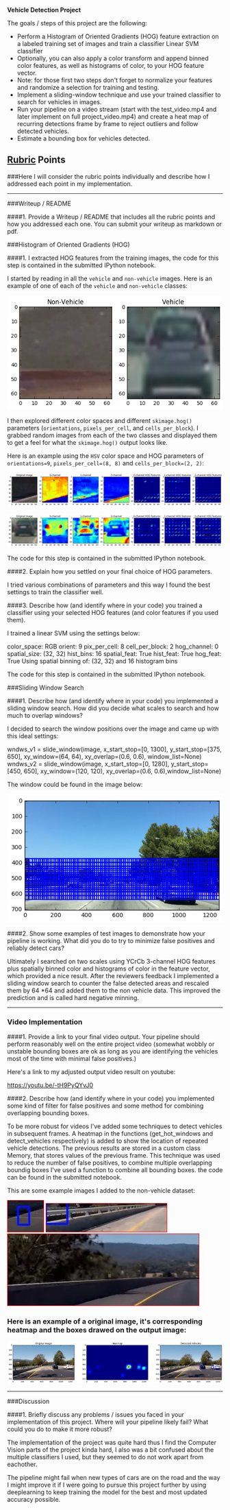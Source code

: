 **Vehicle Detection Project**

The goals / steps of this project are the following:

* Perform a Histogram of Oriented Gradients (HOG) feature extraction on a labeled training set of images and train a classifier Linear SVM classifier
* Optionally, you can also apply a color transform and append binned color features, as well as histograms of color, to your HOG feature vector. 
* Note: for those first two steps don't forget to normalize your features and randomize a selection for training and testing.
* Implement a sliding-window technique and use your trained classifier to search for vehicles in images.
* Run your pipeline on a video stream (start with the test_video.mp4 and later implement on full project_video.mp4) and create a heat map of recurring detections frame by frame to reject outliers and follow detected vehicles.
* Estimate a bounding box for vehicles detected.

## [Rubric](https://review.udacity.com/#!/rubrics/513/view) Points
###Here I will consider the rubric points individually and describe how I addressed each point in my implementation.  

---
###Writeup / README

####1. Provide a Writeup / README that includes all the rubric points and how you addressed each one.  You can submit your writeup as markdown or pdf.

###Histogram of Oriented Gradients (HOG)

####1. I extracted HOG features from the training images, the code for this step is contained in the submitted IPython notebook.  

I started by reading in all the `vehicle` and `non-vehicle` images.  Here is an example of one of each of the `vehicle` and `non-vehicle` classes:

![alt tag](https://github.com/Martijnde/SDC-Project5-CarND-Vehicle-Detection/blob/master/car_and_noncar.png?raw=true)

I then explored different color spaces and different `skimage.hog()` parameters (`orientations`, `pixels_per_cell`, and `cells_per_block`). I grabbed random images from each of the two classes and displayed them to get a feel for what the `skimage.hog()` output looks like.

Here is an example using the `HSV` color space and HOG parameters of `orientations=9`, `pixels_per_cell=(8, 8)` and `cells_per_block=(2, 2)`:

![alt tag](https://github.com/Martijnde/SDC-Project5-CarND-Vehicle-Detection/blob/master/hog1.png?raw=true)

![alt tag](https://github.com/Martijnde/SDC-Project5-CarND-Vehicle-Detection/blob/master/hog2.png?raw=true)

The code for this step is contained in the submitted IPython notebook.

####2. Explain how you settled on your final choice of HOG parameters.

I tried various combinations of parameters and this way I found the best settings to train the classifier well. 

####3. Describe how (and identify where in your code) you trained a classifier using your selected HOG features (and color features if you used them).

I trained a linear SVM using the settings below:

color_space:  RGB
orient:  9
pix_per_cell:  8
cell_per_block:  2
hog_channel:  0
spatial_size:  (32, 32)
hist_bins:  16
spatial_feat:  True
hist_feat:  True
hog_feat:  True
Using spatial binning of: (32, 32) and 16 histogram bins

The code for this step is contained in the submitted IPython notebook.

###Sliding Window Search

####1. Describe how (and identify where in your code) you implemented a sliding window search.  How did you decide what scales to search and how much to overlap windows?

I decided to search the window positions over the image and came up with this ideal settings:

wndws_v1 = slide_window(image, x_start_stop=[0, 1300], y_start_stop=[375, 650],
                             xy_window=(64, 64), xy_overlap=(0.6, 0.6), window_list=None)
wndws_v2 = slide_window(image, x_start_stop=[0, 1280], y_start_stop=[450, 650],
                             xy_window=(120, 120), xy_overlap=(0.6, 0.6),window_list=None)

The window could be found in the image below:

![alt tag](https://github.com/Martijnde/SDC-Project5-CarND-Vehicle-Detection/blob/master/slide_window.png?raw=true)

####2. Show some examples of test images to demonstrate how your pipeline is working.  What did you do to try to minimize false positives and reliably detect cars?

Ultimately I searched on two scales using YCrCb 3-channel HOG features plus spatially binned color and histograms of color in the feature vector, which provided a nice result. After the reviewers feedback I implemented a sliding window search to counter the false detected areas and rescaled them by 64 *64 and added them to the non vehicle data. This improved the prediction and is called hard negative minning.

---

### Video Implementation

####1. Provide a link to your final video output.  Your pipeline should perform reasonably well on the entire project video (somewhat wobbly or unstable bounding boxes are ok as long as you are identifying the vehicles most of the time with minimal false positives.)

Here's a link to my adjusted output video result on youtube: 

https://youtu.be/-tH9PyQYvJ0


####2. Describe how (and identify where in your code) you implemented some kind of filter for false positives and some method for combining overlapping bounding boxes.

To be more robust for videos I've added some techniques to detect vehicles in subsequent frames. A heatmap in the functions (get_hot_windows and detect_vehicles respectively) is added to show the location of repeated vehicle detections. The previous results are stored in a custom class Memory, that stores values of the previous frame. This technique was used to reduce the number of false positives, to combine multiple overlapping boundig boxes I've used a function to combine all bounding boxes. the code can be found in the submitted notebook.

This are some example images I added to the non-vehicle dataset:

![alt tag](https://github.com/Martijnde/SDC-Project5-CarND-Vehicle-Detection/blob/master/Cropped_false1.JPG?raw=true)
![alt tag](https://github.com/Martijnde/SDC-Project5-CarND-Vehicle-Detection/blob/master/Cropped_false10.JPG?raw=true)
![alt tag](https://github.com/Martijnde/SDC-Project5-CarND-Vehicle-Detection/blob/master/Cropped_false17.JPG?raw=true)

### Here is an example of a original image, it's corresponding heatmap and the boxes drawed on the output image:

![alt tag](https://github.com/Martijnde/SDC-Project5-CarND-Vehicle-Detection/blob/master/test_flow_on_images_new.png?raw=true)

---

###Discussion

####1. Briefly discuss any problems / issues you faced in your implementation of this project.  Where will your pipeline likely fail?  What could you do to make it more robust?

The implementation of the project was quite hard thus I find the Computer Vision parts of the project kinda hard, I also was a bit confused about the multiple classifiers I used, but they seemed to do not work apart from eachother.

The pipeline might fail when new types of cars are on the road and the way I might improve it if I were going to pursue this project further by using deeplearning to keep training the model for the best and most updated accuracy possible.  

